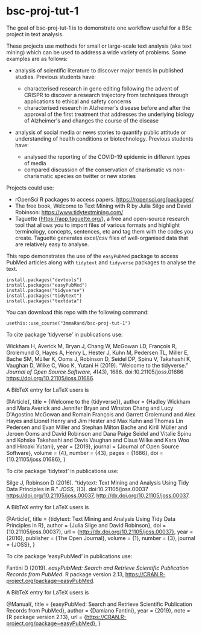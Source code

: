 
# bsc-proj-tut-1

<!-- badges: start -->
<!-- badges: end -->

The goal of bsc-proj-tut-1 is to demonstrate one workflow useful for a BSc 
project in text analysis.

These projects use methods for small or large-scale text analysis (aka text mining) 
which can be used to address a wide variety of problems. Some examples are as follows:

-   analysis of scientific literature to discover major trends in published studies. 
    Previous students have:
    
    -   characterised research in gene editing following the advent of 
        CRISPR to discover a research trajectory from techniques through
        applications to ethical and safety concerns
    -   characterised research in Alzheimer's disease before and after the
        approval of the first treatment that addresses the underlying biology 
        of Alzheimer's and changes the course of the disease 

-   analysis of social media or news stories to quantify public attitude or 
    understanding of health conditions or biotechnology. Previous students have:
    
    -   analysed the reporting of the COVID-19 epidemic in different types 
        of media 
    -   compared discussion of the conservation of charismatic vs 
        non-charismatic species on twitter or new stories

Projects could use:

-   rOpenSci R packages to access papers. https://ropensci.org/packages/
-   The free book, Welcome to Text Mining with R by Julia Silge and David
    Robinson: https://www.tidytextmining.com/ 
-   Taguette (https://app.taguette.org/), a free and open-source research 
    tool that allows you to import files of various formats and 
    highlight terminology, concepts, sentences, etc and tag them with the 
    codes you create. Taguette generates excel/csv files of well-organised 
    data that are relatively easy to analyse.


This repo demonstrates the use of the `easyPubMed` package to access PubMed 
articles along with `tidytext` and `tidyverse` packages to analyse the text.

```
install.packages("devtools")
install.packages("easyPubMed")
install.packages("tidyverse")
install.packages("tidytext")
install.packages("textdata")
```


You can download this repo with the following command:

```
usethis::use_course("3mmaRand/bsc-proj-tut-1")
```





To cite package ‘tidyverse’ in publications use:

  Wickham H, Averick M, Bryan J, Chang W, McGowan LD, François R, Grolemund G, Hayes A, Henry L, Hester J, Kuhn
  M, Pedersen TL, Miller E, Bache SM, Müller K, Ooms J, Robinson D, Seidel DP, Spinu V, Takahashi K, Vaughan D,
  Wilke C, Woo K, Yutani H (2019). “Welcome to the tidyverse.” _Journal of Open Source Software_, *4*(43),
  1686. doi:10.21105/joss.01686 <https://doi.org/10.21105/joss.01686>.

A BibTeX entry for LaTeX users is

  @Article{,
    title = {Welcome to the {tidyverse}},
    author = {Hadley Wickham and Mara Averick and Jennifer Bryan and Winston Chang and Lucy D'Agostino McGowan and Romain François and Garrett Grolemund and Alex Hayes and Lionel Henry and Jim Hester and Max Kuhn and Thomas Lin Pedersen and Evan Miller and Stephan Milton Bache and Kirill Müller and Jeroen Ooms and David Robinson and Dana Paige Seidel and Vitalie Spinu and Kohske Takahashi and Davis Vaughan and Claus Wilke and Kara Woo and Hiroaki Yutani},
    year = {2019},
    journal = {Journal of Open Source Software},
    volume = {4},
    number = {43},
    pages = {1686},
    doi = {10.21105/joss.01686},
  }
  
To cite package ‘tidytext’ in publications use:

  Silge J, Robinson D (2016). “tidytext: Text Mining and Analysis Using Tidy Data Principles in R.” _JOSS_,
  *1*(3). doi:10.21105/joss.00037 <https://doi.org/10.21105/joss.00037>,
  <http://dx.doi.org/10.21105/joss.00037>.

A BibTeX entry for LaTeX users is

  @Article{,
    title = {tidytext: Text Mining and Analysis Using Tidy Data Principles in R},
    author = {Julia Silge and David Robinson},
    doi = {10.21105/joss.00037},
    url = {http://dx.doi.org/10.21105/joss.00037},
    year = {2016},
    publisher = {The Open Journal},
    volume = {1},
    number = {3},
    journal = {JOSS},
  }

To cite package ‘easyPubMed’ in publications use:

  Fantini D (2019). _easyPubMed: Search and Retrieve Scientific Publication Records from PubMed_. R package version 2.13,
  <https://CRAN.R-project.org/package=easyPubMed>.

A BibTeX entry for LaTeX users is

  @Manual{,
    title = {easyPubMed: Search and Retrieve Scientific Publication Records from PubMed},
    author = {Damiano Fantini},
    year = {2019},
    note = {R package version 2.13},
    url = {https://CRAN.R-project.org/package=easyPubMed},
  }
